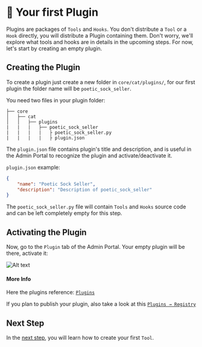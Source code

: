 # &#128268; Your first Plugin

Plugins are packages of `Tools` and `Hooks`.
You don't distribute a `Tool` or a `Hook` directly, you will distribute a Plugin containing them. Don't worry, we'll explore what tools and hooks are in details in the upcoming steps. For now, let's start by creating an empty plugin.

## Creating the Plugin

To create a plugin just create a new folder in `core/cat/plugins/`, for our first plugin the folder name will be `poetic_sock_seller`.

You need two files in your plugin folder:

    ├── core
    │   ├── cat
    │   │   ├── plugins
    |   |   |   ├── poetic_sock_seller
    |   |   |   |   ├ poetic_sock_seller.py
    |   |   |   |   ├ plugin.json

The `plugin.json` file contains plugin's title and description, and is useful in the Admin Portal to recognize the plugin and activate/deactivate it.

`plugin.json` example:

```json
{
    "name": "Poetic Sock Seller",
    "description": "Description of poetic_sock_seller"
}
```

The `poetic_sock_seller.py` file will contain `Tools` and `Hooks` source code and can be left completely empty for this step.

## Activating the Plugin

Now, go to the `Plugin` tab of the Admin Portal.
Your empty plugin will be there, activate it:

![Alt text](../assets/img/quickstart/prepare-plugin/activate-plugins.png)

#### More Info

Here the plugins reference: [`Plugins`](../plugins/plugins.md)

If you plan to publish your plugin, also take a look at this [`Plugins → Registry`](../plugins/plugins-registry/plugin-from-template.md)

## Next Step

In the [next step](./writing-tool.md), you will learn how to create your first `Tool`.
